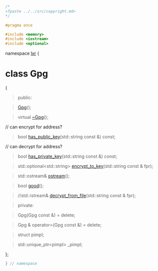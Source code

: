 ```cpp

/*
<fpaste ../../src/copyright.md>
*/

#pragma once

#include <memory>
#include <iostream>
#include <optional>

````

namespace [lxr](namespace.list) {


# class Gpg

{

>public:

>[Gpg](gpg_ctor.cpp.md)();

>virtual [~Gpg](gpg_ctor.cpp.md)();

// can encrypt for address?

>bool [has_public_key](gpg_functions.cpp.md)(std::string const &) const;

// can decrypt for address?

>bool [has_private_key](gpg_functions.cpp.md)(std::string const &) const;

>std::optional&lt;std::string&gt; [encrypt_to_key](gpg_functions.cpp.md)(std::string const & fpr);

>std::ostream& [ostream](gpg_functions.cpp.md)();

>bool [good](gpg_functions.cpp.md)();

>//std::istream& [decrypt_from_file](gpg_functions.cpp.md)(std::string const & fpr);

>private:

>Gpg(Gpg const &) = delete;

>Gpg & operator=(Gpg const &) = delete;

>struct pimpl;

>std::unique_ptr&lt;pimpl&gt; _pimpl;

};

```cpp
} // namespace
```
